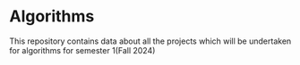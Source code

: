 # Algorithms

This repository contains data about all the projects which will be undertaken for algorithms for semester 1(Fall 2024)

